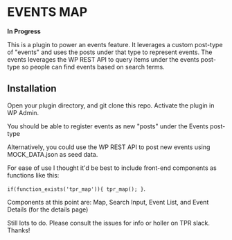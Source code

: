 # EVENTS MAP

**In Progress**

This is a plugin to power an events feature. It leverages a custom post-type of "events" and uses the posts under that type to represent events. The events leverages the WP REST API to query items under the events post-type so people can find events based on search terms.

## Installation

Open your plugin directory, and git clone this repo. Activate the plugin in WP Admin.

You should be able to register events as new "posts" under the Events post-type

Alternatively, you could use the WP REST API to post new events using MOCK_DATA.json as seed data.

For ease of use I thought it'd be best to include front-end components as functions like this:

`if(function_exists('tpr_map')){ tpr_map(); }`. 

Components at this point are: Map, Search Input, Event List, and Event Details (for the details page) 

Still lots to do. Please consult the issues for info or holler on TPR slack. Thanks!
